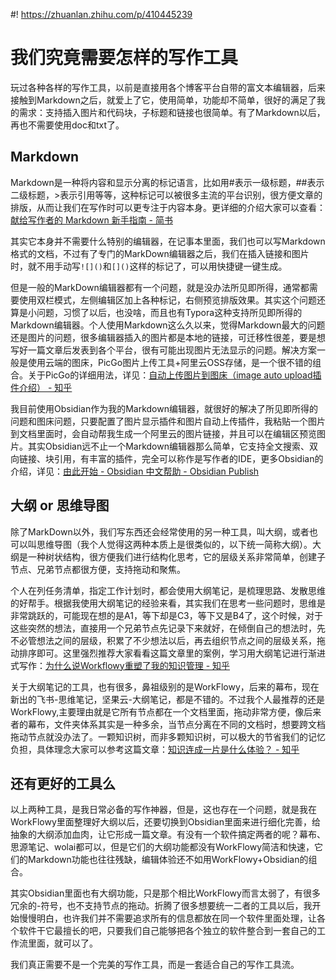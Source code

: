 #! https://zhuanlan.zhihu.com/p/410445239
# 我们究竟需要怎样的写作工具

玩过各种各样的写作工具，以前是直接用各个博客平台自带的富文本编辑器，后来接触到Markdown之后，就爱上了它，使用简单，功能却不简单，很好的满足了我的需求：支持插入图片和代码块，子标题和链接也很简单。有了Markdown以后，再也不需要使用doc和txt了。

## Markdown

Markdown是一种将内容和显示分离的标记语言，比如用#表示一级标题，##表示二级标题，>表示引用等等，这种标记可以被很多主流的平台识别，很方便文章的排版，从而让我们在写作时可以更专注于内容本身。更详细的介绍大家可以查看：[献给写作者的 Markdown 新手指南 - 简书](https://www.jianshu.com/p/q81RER)

其实它本身并不需要什么特别的编辑器，在记事本里面，我们也可以写Markdown格式的文档，不过有了专门的MarkDown编辑器之后，我们在插入链接和图片时，就不用手动写`![]()`和`[]()`这样的标记了，可以用快捷键一键生成。

但是一般的MarkDown编辑器都有一个问题，就是没办法所见即所得，通常都需要使用双栏模式，左侧编辑区加上各种标记，右侧预览排版效果。其实这个问题还算是小问题，习惯了以后，也没啥，而且也有Typora这种支持所见即所得的Markdown编辑器。个人使用Markdown这么久以来，觉得Markdown最大的问题还是图片的问题，很多编辑器插入的图片都是本地的链接，可迁移性很差，要是想写好一篇文章后发表到各个平台，很有可能出现图片无法显示的问题。解决方案一般是使用云端的图床，PicGo图片上传工具+阿里云OSS存储，是一个很不错的组合。关于PicGo的详细用法，详见：[自动上传图片到图床（image auto upload插件介绍） - 知乎](https://zhuanlan.zhihu.com/p/367078175)

我目前使用Obsidian作为我的Markdown编辑器，就很好的解决了所见即所得的问题和图床问题，只要配置了图片显示插件和图片自动上传插件，我粘贴一个图片到文档里面时，会自动帮我生成一个阿里云的图片链接，并且可以在编辑区预览图片。其实Obsidian远不止一个Markdown编辑器那么简单，它支持全文搜索、双向链接、块引用，有丰富的插件，完全可以称作是写作者的IDE，更多Obsidian的介绍，详见：[由此开始 - Obsidian 中文帮助 - Obsidian Publish](https://publish.obsidian.md/help-zh/%E7%94%B1%E6%AD%A4%E5%BC%80%E5%A7%8B)

## 大纲 or 思维导图

除了MarkDown以外，我们写东西还会经常使用的另一种工具，叫大纲，或者也可以叫思维导图（我个人觉得这两种本质上是很类似的，以下统一简称大纲）。大纲是一种树状结构，很方便我们进行结构化思考，它的层级关系非常简单，创建子节点、兄弟节点都很方便，支持拖动和聚焦。

个人在列任务清单，指定工作计划时，都会使用大纲笔记，是梳理思路、发散思维的好帮手。根据我使用大纲笔记的经验来看，其实我们在思考一些问题时，思维是非常跳跃的，可能现在想的是A1，等下却是C3，等下又是B4了，这个时候，对于这些突然的想法，直接用一个兄弟节点先记录下来就好，在倾倒自己的想法时，先不必管想法之间的层级，积累了不少想法以后，再去组织节点之间的层级关系，拖动排序即可。这里强烈推荐大家看看这篇文章里的案例，学习用大纲笔记进行渐进式写作：[为什么说Workflowy重塑了我的知识管理 - 知乎](https://zhuanlan.zhihu.com/p/109388901)

关于大纲笔记的工具，也有很多，鼻祖级别的是WorkFlowy，后来的幕布，现在新出的飞书-思维笔记，坚果云-大纲笔记，都是不错的。不过我个人最推荐的还是WorkFlowy,主要理由就是它所有节点都在一个文档里面，拖动非常方便，像后来者的幕布，文件夹体系其实是一种多余，当节点分离在不同的文档时，想要跨文档拖动节点就没办法了。一颗知识树，而非多颗知识树，可以极大的节省我们的记忆负担，具体理念大家可以参考这篇文章：[知识连成一片是什么体验？ - 知乎](https://zhuanlan.zhihu.com/p/40029729)


## 还有更好的工具么

以上两种工具，是我日常必备的写作神器，但是，这也存在一个问题，就是我在WorkFlowy里面整理好大纲以后，还要切换到Obsidian里面来进行细化完善，给抽象的大纲添加血肉，让它形成一篇文章。有没有一个软件搞定两者的呢？幕布、思源笔记、wolai都可以，但是它们的大纲功能都没有WorkFlowy简洁和快速，它们的Markdown功能也往往残缺，编辑体验还不如用WorkFlowy+Obsidian的组合。

其实Obsidian里面也有大纲功能，只是那个相比WorkFlowy而言太弱了，有很多冗余的-符号，也不支持节点的拖动。折腾了很多想要统一二者的工具以后，我开始慢慢明白，也许我们并不需要追求所有的信息都放在同一个软件里面处理，让各个软件干它最擅长的吧，只要我们自己能够把各个独立的软件整合到一套自己的工作流里面，就可以了。

我们真正需要不是一个完美的写作工具，而是一套适合自己的写作工具流。
